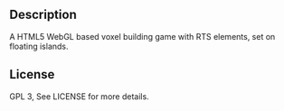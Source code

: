 Description
---------------------

A HTML5 WebGL based voxel building game with RTS elements, set on floating islands.

License
---------------------

GPL 3, See LICENSE for more details.


